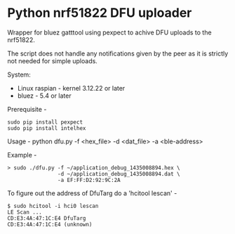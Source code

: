 Python nrf51822 DFU uploader
============================

Wrapper for bluez gatttool using pexpect to achive DFU 
uploads to the nrf51822. 

The script does not handle any notifications given by the 
peer as it is strictly not needed for simple uploads.

System:
* Linux raspian - kernel 3.12.22 or later
* bluez - 5.4 or later

Prerequisite -  

    sudo pip install pexpect
    sudo pip install intelhex

Usage - 
    python dfu.py -f \<hex_file> -d \<dat_file> -a \<ble-address\>  
    
Example -  

    > sudo ./dfu.py -f ~/application_debug_1435008894.hex \  
                    -d ~/application_debug_1435008894.dat \  
                    -a EF:FF:D2:92:9C:2A

To figure out the address of DfuTarg do a 'hcitool lescan' - 

    $ sudo hcitool -i hci0 lescan  
    LE Scan ...   
    CD:E3:4A:47:1C:E4 DfuTarg  
    CD:E3:4A:47:1C:E4 (unknown) 
